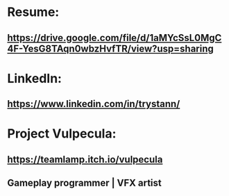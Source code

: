 Resume: 
==========================================================================================
https://drive.google.com/file/d/1aMYcSsL0MgC4F-YesG8TAqn0wbzHvfTR/view?usp=sharing
------------------------------------------------------------------------------------------
LinkedIn: 
==========================================================================================
https://www.linkedin.com/in/trystann/
------------------------------------------------------------------------------------------
Project Vulpecula: 
==========================================================================================
https://teamlamp.itch.io/vulpecula 
------------------------------------------------------------------------------------------
Gameplay programmer | VFX artist
------------------------------------------------------------------------------------------



